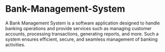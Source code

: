 # Bank-Management-System
A Bank Management System is a software application designed to handle banking operations and provide services such as managing customer accounts, processing transactions, generating reports, and more. Such a system ensures efficient, secure, and seamless management of banking activities.

